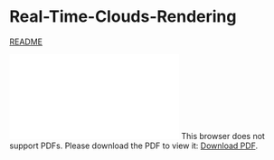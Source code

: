 # Real-Time-Clouds-Rendering

[README](./report.pdf "Project Report PDF")

<object data="./report.pdf" type="application/pdf" width="700px" height="700px">
    <embed src="./report.pdf">
        This browser does not support PDFs. Please download the PDF to view it: <a href="./report.pdf">Download PDF</a>.</p>
    </embed>
</object>